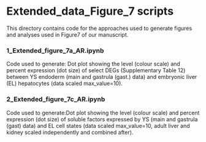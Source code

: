 # Extended_data_Figure_7 scripts
This directory contains code for the approaches used to generate figures and analyses used in Figure7 of our manuscript. 

### 1_Extended_figure_7a_AR.ipynb
Code used to generate: Dot plot showing the level (colour scale) and percent expression (dot size) of select DEGs (Supplementary Table 12) between YS endoderm (main and gastrula (gast.) data) and embryonic liver (EL) hepatocytes (data scaled max_value=10).

### 2_Extended_figure_7c_AR.ipynb
Code used to generate:Dot plot showing the level (colour scale) and percent expression (dot size) of soluble factors expressed by YS (main and gastrula (gast) data) and EL cell states (data scaled max_value=10, adult liver and kidney scaled independently and combined after).

